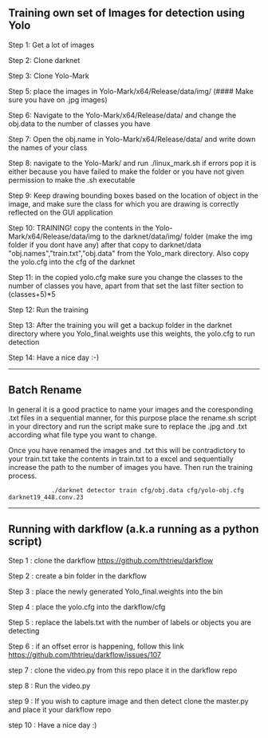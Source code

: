## Training own set of Images for detection using Yolo

Step 1: Get a lot of images

Step 2: Clone darknet 

Step 3: Clone Yolo-Mark

Step 5: place the images in Yolo-Mark/x64/Release/data/img/ (#### Make sure you have on .jpg images)

Step 6: Navigate to the Yolo-Mark/x64/Release/data/ and change the obj.data to the number of classes you have

Step 7: Open the obj.name in Yolo-Mark/x64/Release/data/ and write down the names of your class

Step 8: navigate to the Yolo-Mark/ and run ./linux_mark.sh if errors pop it is either because you have failed to make the folder or you have not given permission to make the .sh executable 

Step 9: Keep drawing bounding boxes based on the location of object in the image, and make sure the class for which you are drawing is correctly reflected on the GUI application

Step 10: TRAINING! copy the contents in the Yolo-Mark/x64/Release/data/img to the darknet/data/img/ folder (make the img folder if you dont have any) after that copy to darknet/data  "obj.names","train.txt","obj.data" from the Yolo_mark directory. Also copy the yolo.cfg into the cfg of the darknet

Step 11: in the copied yolo.cfg make sure you change the classes to the number of classes you have, apart from that set the last filter section to (classes+5)*5

Step 12: Run the training

Step 13: After the training you will get a backup folder in the darknet directory where you Yolo_final.weights use this weights, the yolo.cfg to run detection

Step 14: Have a nice day :-)

------------------------------------------------------------------------------------------------------------------------

## Batch Rename

In general it is a good practice to name your images and the coresponding .txt files in a sequential manner, for this purpose place the rename.sh script in your directory and run the script make sure to replace the .jpg and .txt according what file type you want to change.

Once you have renamed the images and .txt this will be contradictory to your train.txt take the contents in train.txt to a excel and sequentially increase the path to the number of images you have. Then run the training process.

                ./darknet detector train cfg/obj.data cfg/yolo-obj.cfg darknet19_448.conv.23


---------------------------------------------------------------------------------------------------------------------------

## Running with darkflow (a.k.a running as a python script)

Step 1 : clone the darkflow https://github.com/thtrieu/darkflow 

Step 2 : create a bin folder in the darkflow

Step 3 : place the newly generated Yolo_final.weights into the bin

Step 4 : place the yolo.cfg into the darkflow/cfg

Step 5 : replace the labels.txt with the number of labels or objects you are detecting  

Step 6 : if an offset error is happening, follow this link https://github.com/thtrieu/darkflow/issues/107 

step 7 : clone the video.py from this repo place it in the darkflow repo

step 8 : Run the video.py

step 9 : If you wish to capture image and then detect clone the master.py and place it your darkflow repo

step 10 : Have a nice day :)
